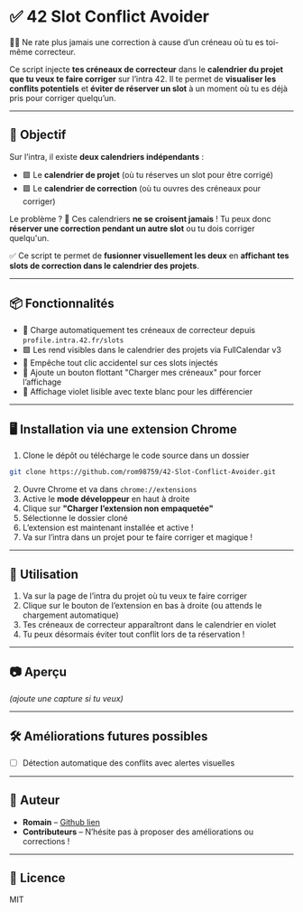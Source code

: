 # ✅ 42 Slot Conflict Avoider

👨‍🏫 Ne rate plus jamais une correction à cause d’un créneau où tu es toi-même correcteur.

Ce script injecte **tes créneaux de correcteur** dans le **calendrier du projet que tu veux te faire corriger** sur l’intra 42.
Il te permet de **visualiser les conflits potentiels** et **éviter de réserver un slot** à un moment où tu es déjà pris pour corriger quelqu’un.

---

## 🎯 Objectif

Sur l’intra, il existe **deux calendriers indépendants** :
- 🟩 Le **calendrier de projet** (où tu réserves un slot pour être corrigé)
- 🟪 Le **calendrier de correction** (où tu ouvres des créneaux pour corriger)

Le problème ?
🔁 Ces calendriers **ne se croisent jamais** ! Tu peux donc **réserver une correction pendant un autre slot** ou tu dois corriger quelqu'un.

✅ Ce script te permet de **fusionner visuellement les deux** en **affichant tes slots de correction dans le calendrier des projets**.

---

## 📦 Fonctionnalités

- 🔁 Charge automatiquement tes créneaux de correcteur depuis `profile.intra.42.fr/slots`
- 🟪 Les rend visibles dans le calendrier des projets via FullCalendar v3
- 🚫 Empêche tout clic accidentel sur ces slots injectés
- 🔘 Ajoute un bouton flottant "Charger mes créneaux" pour forcer l’affichage
- 🌈 Affichage violet lisible avec texte blanc pour les différencier

---

## 🖥️ Installation via une extension Chrome

1. Clone le dépôt ou télécharge le code source dans un dossier

```bash
git clone https://github.com/rom98759/42-Slot-Conflict-Avoider.git
```
2. Ouvre Chrome et va dans `chrome://extensions`
3. Active le **mode développeur** en haut à droite
4. Clique sur **"Charger l’extension non empaquetée"**
5. Sélectionne le dossier cloné
6. L’extension est maintenant installée et active !
7. Va sur l’intra dans un projet pour te faire corriger et magique !

---

## 🧪 Utilisation

1. Va sur la page de l’intra du projet où tu veux te faire corriger
2. Clique sur le bouton de l’extension en bas à droite (ou attends le chargement automatique)
3. Tes créneaux de correcteur apparaîtront dans le calendrier en violet
4. Tu peux désormais éviter tout conflit lors de ta réservation !

---

## 📷 Aperçu

*(ajoute une capture si tu veux)*

---

## 🛠️ Améliorations futures possibles

* [ ] Détection automatique des conflits avec alertes visuelles

---

## 👤 Auteur

* **Romain** – [Github lien](https://github.com/rom98759)
* **Contributeurs** – N’hésite pas à proposer des améliorations ou corrections !

---

## 📝 Licence

MIT
